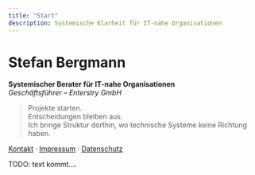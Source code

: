 ```yaml
---
title: "Start"
description: Systemische Klarheit für IT-nahe Organisationen
---
```


# Stefan Bergmann  
**Systemischer Berater für IT-nahe Organisationen**  
_Geschäftsführer – Enterstry GmbH_

> Projekte starten.  
> Entscheidungen bleiben aus.  
> Ich bringe Struktur dorthin, wo technische Systeme keine Richtung haben.

[Kontakt](/kontakt/) · [Impressum](/impressum/) · [Datenschutz](/datenschutz/)


TODO: text kommt....


